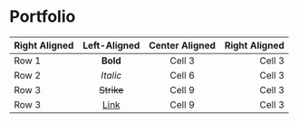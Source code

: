 # Portfolio
| Right Aligned | Left-Aligned  | Center Aligned  | Right Aligned |
|:------------- |:-------------:|:---------------:| -------------:|
| Row 1         | **Bold**        | Cell 3        |Cell 3         |
| Row 2         | *Italic*        | Cell 6        |Cell 3         |
| Row 3         | ~~Strike~~      | Cell 9        |Cell 3         |
| Row 3         | [Link](dot.com) | Cell 9        |Cell 3         |
